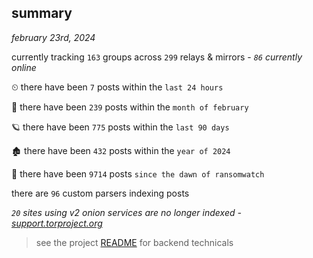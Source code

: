 
## summary
_february 23rd, 2024_

currently tracking `163` groups across `299` relays & mirrors - _`86` currently online_

⏲ there have been `7` posts within the `last 24 hours`

🦈 there have been `239` posts within the `month of february`

🪐 there have been `775` posts within the `last 90 days`

🏚 there have been `432` posts within the `year of 2024`

🦕 there have been `9714` posts `since the dawn of ransomwatch`

there are `96` custom parsers indexing posts

_`20` sites using v2 onion services are no longer indexed - [support.torproject.org](https://support.torproject.org/onionservices/v2-deprecation/)_

> see the project [README](https://github.com/joshhighet/ransomwatch#ransomwatch--) for backend technicals
